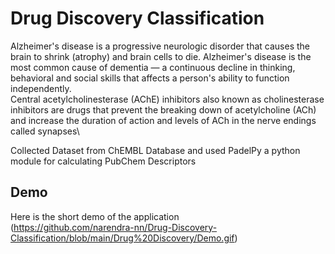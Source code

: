 # Drug Discovery Classification
Alzheimer's disease is a progressive neurologic disorder that causes the brain to shrink (atrophy) and brain cells to die. Alzheimer's disease is the most common cause of dementia — a continuous decline in thinking, behavioral and social skills that affects a person's ability to function independently.\
Central acetylcholinesterase (AChE) inhibitors also known as cholinesterase inhibitors are drugs that prevent the breaking down of acetylcholine (ACh) and increase the duration of action and levels of ACh in the nerve endings called synapses\

Collected Dataset from ChEMBL Database and used PadelPy a python module for calculating PubChem Descriptors 
## Demo
Here is the short demo of the application\
(https://github.com/narendra-nn/Drug-Discovery-Classification/blob/main/Drug%20Discovery/Demo.gif)
